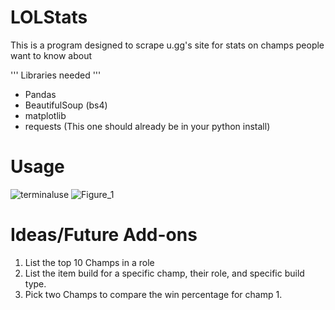 # LOLStats
This is a program designed to scrape u.gg's site for stats on champs people want to know about

''' Libraries needed '''
- Pandas
- BeautifulSoup (bs4)
- matplotlib
- requests (This one should already be in your python install)

# Usage

![terminaluse](https://github.com/NULL-ONE-HERE/LOLStats/assets/105752057/ead8a909-3459-46d7-86ff-b9799e37597f)
![Figure_1](https://github.com/NULL-ONE-HERE/LOLStats/assets/105752057/f7b8b73b-ad57-48bf-87b4-9c16afe1b133)

# Ideas/Future Add-ons
1. List the top 10 Champs in a role
2. List the item build for a specific champ, their role, and specific build type.
3. Pick two Champs to compare the win percentage for champ 1.